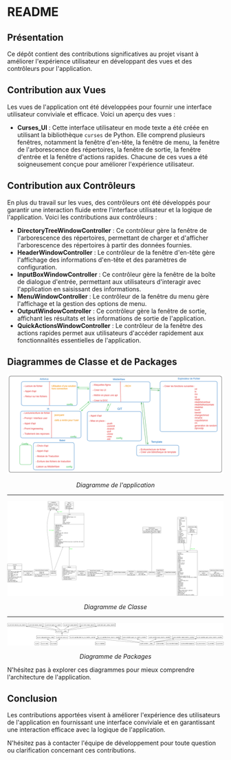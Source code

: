# README

## Présentation
Ce dépôt contient des contributions significatives au projet visant à améliorer l'expérience utilisateur en développant des vues et des contrôleurs pour l'application.

## Contribution aux Vues
Les vues de l'application ont été développées pour fournir une interface utilisateur conviviale et efficace. Voici un aperçu des vues :
- **Curses_UI** : Cette interface utilisateur en mode texte a été créée en utilisant la bibliothèque `curses` de Python. Elle comprend plusieurs fenêtres, notamment la fenêtre d'en-tête, la fenêtre de menu, la fenêtre de l'arborescence des répertoires, la fenêtre de sortie, la fenêtre d'entrée et la fenêtre d'actions rapides. Chacune de ces vues a été soigneusement conçue pour améliorer l'expérience utilisateur.

## Contribution aux Contrôleurs
En plus du travail sur les vues, des contrôleurs ont été développés pour garantir une interaction fluide entre l'interface utilisateur et la logique de l'application. Voici les contributions aux contrôleurs :
- **DirectoryTreeWindowController** : Ce contrôleur gère la fenêtre de l'arborescence des répertoires, permettant de charger et d'afficher l'arborescence des répertoires à partir des données fournies.
- **HeaderWindowController** : Le contrôleur de la fenêtre d'en-tête gère l'affichage des informations d'en-tête et des paramètres de configuration.
- **InputBoxWindowController** : Ce contrôleur gère la fenêtre de la boîte de dialogue d'entrée, permettant aux utilisateurs d'interagir avec l'application en saisissant des informations.
- **MenuWindowController** : Le contrôleur de la fenêtre du menu gère l'affichage et la gestion des options de menu.
- **OutputWindowController** : Ce contrôleur gère la fenêtre de sortie, affichant les résultats et les informations de sortie de l'application.
- **QuickActionsWindowController** : Le contrôleur de la fenêtre des actions rapides permet aux utilisateurs d'accéder rapidement aux fonctionnalités essentielles de l'application.

## Diagrammes de Classe et de Packages

![Diagramme de Classe](https://github.com/Mohamed-Benguerraiche/ui_test/blob/main/images/schema_application.png)
*<p align=center>Diagramme de l'application</p>*

***

![Diagramme de Classe](https://github.com/Mohamed-Benguerraiche/ui_test/blob/main/images/classes.png)
*<p align=center>Diagramme de Classe</p>*

***

![Diagramme de Packages](https://github.com/Mohamed-Benguerraiche/ui_test/blob/main/images/packages.png)
*<p align=center>Diagramme de Packages</p>*


N'hésitez pas à explorer ces diagrammes pour mieux comprendre l'architecture de l'application.

## Conclusion
Les contributions apportées visent à améliorer l'expérience des utilisateurs de l'application en fournissant une interface conviviale et en garantissant une interaction efficace avec la logique de l'application.

N'hésitez pas à contacter l'équipe de développement pour toute question ou clarification concernant ces contributions.
